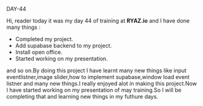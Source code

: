 DAY-44


Hi, reader today it was my day 44 of training at **RYAZ.io** and I have done many things :
* Completed my project.
* Add supabase backend to my project. 
* Install open office.
* Started working on my presentation.

and so on.By doing this project I have learnt many new things like input eventlistner,image slider,how to implement supabase,window load event listner and many new things.I really enjoyed alot in making this project.Now I have started working on my presentation of may training.So I will be completing that and learning new things in my futhure days.
